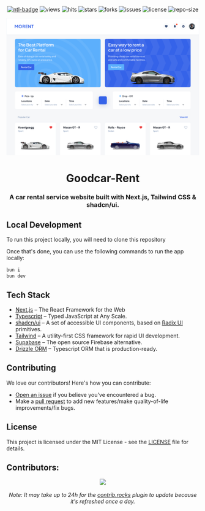 <div align=center>

[![ntl-badge]][ntl-link] ![views] ![hits] ![stars] ![forks] ![issues] ![license] ![repo-size]

<a href="https://akio-arai-cdlgrl2j7-unicorn-group.vercel.app">
  <img src="https://github.com/BlueUnicorn0805/Good-CarRent/blob/master/src/app/opengraph-image.png?raw=true" alt="A car rental service website built with Next.js, Tailwind CSS & shadcn/ui!">
</a>

# Goodcar-Rent

### A car rental service website built with Next.js, Tailwind CSS & shadcn/ui.

</div>

## Local Development

To run this project locally, you will need to clone this repository

Once that's done, you can use the following commands to run the app locally:

```
bun i
bun dev
```

## Tech Stack

- [Next.js](https://nextjs.org/) – The React Framework for the Web
- [Typescript](https://www.typescriptlang.org/) – Typed JavaScript at Any Scale.
- [shadcn/ui](https://ui.shadcn.com/) – A set of accessible UI components, based on [Radix UI](https://radix-ui.com/) primitives.
- [Tailwind](https://tailwindcss.com/) – A utility-first CSS framework for rapid UI development.
- [Supabase](https://supabase.com/) – The open source Firebase alternative.
- [Drizzle ORM](https://orm.drizzle.team/) – Typescript ORM that is production-ready.

## Contributing

We love our contributors! Here's how you can contribute:

- [Open an issue](https://github.com/BlueUnicorn0805/Goodcar-Rent/issues) if you believe you've encountered a bug.
- Make a [pull request](https://github.com/BlueUnicorn0805/Goodcar-Rent/pull) to add new features/make quality-of-life improvements/fix bugs.

## License

This project is licensed under the MIT License - see the [LICENSE](LICENSE) file for details.

## Contributors:

<div align=center>

[![][contributors]][contributors-graph]

_Note: It may take up to 24h for the [contrib.rocks][contrib-rocks] plugin to update because it's refreshed once a day._

</div>

<!----------------------------------{ Labels }--------------------------------->

[views]: https://komarev.com/ghpvc/?username=Goodcar-Rent&label=view%20counter&color=red&style=flat
[repo-size]: https://img.shields.io/github/repo-size/BlueUnicorn0805/Goodcar-Rent
[issues]: https://img.shields.io/github/issues-raw/BlueUnicorn0805/Goodcar-Rent
[license]: https://img.shields.io/github/license/BlueUnicorn0805/Goodcar-Rent
[forks]: https://img.shields.io/github/forks/BlueUnicorn0805/Goodcar-Rent?style=flat
[stars]: https://img.shields.io/github/stars/BlueUnicorn0805/Goodcar-Rent
[contributors]: https://contrib.rocks/image?repo=BlueUnicorn0805/Goodcar-Rent&max=500
[contributors-graph]: https://github.com/BlueUnicorn0805/Goodcar-Rent/graphs/contributors
[contrib-rocks]: https://contrib.rocks/preview?repo=BlueUnicorn0805%2FGoodcar-Rent
[hits]: https://hits.seeyoufarm.com/api/count/incr/badge.svg?url=https%3A%2F%2Fgithub.com%2Frajput-hemant%2Furban-wheelst&count_bg=%2379C83D&title_bg=%23555555&icon=&icon_color=%23E7E7E7&title=hits&edge_flat=false
[ntl-badge]: https://api.netlify.com/api/v1/badges/e8d554c0-ba1a-40e5-bdc0-6b5488055891/deploy-status
[ntl-link]: https://app.netlify.com/sites/react-template-vite/deploys
